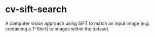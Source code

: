 # cv-sift-search
A computer vision approach using SIFT to match an input image (e.g. containing a T-Shirt) to images within the dataset.

